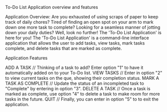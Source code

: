 To-Do List Application overview and features

Application Overview: Are you exhausted of using scraps of paper to keep track of daily chores? 
Tired of finding an open spot on your arm to mark down one more task to complete? 
Looking for a seamless manner of jotting down your daily duties? Well, look no further! 
The 'To-Do List Application' is here for you! The 'To-Do List Application' is a command-line interface application
that allows the user to add tasks, view tasks, mark tasks complete, and delete tasks that are marked as complete.

Application Features

ADD A TASK // Thinking of a task to add? Enter option "1" to have it automatically added on to your To-Do list.
VIEW TASKS // Enter in option "2" to view current tasks on the que, showing their completion status.
MARK A TASK AS COMPLETE // Update the status of an incompleted task to "Complete" by entering in option "3".
DELETE A TASK // Once a task is marked as complete, use option "4" to delete a task to make room for more tasks in the future.
QUIT // Finally, you can enter in option "5" to to exit the application.
